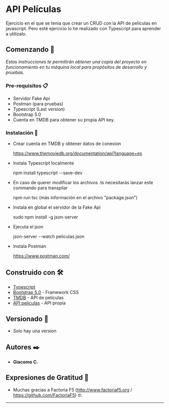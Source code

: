 # API Películas

Ejercicio en el que se tenia que crear un CRUD con la API de peliculas en javascript. Pero esté ejercicio lo he realizado con Typescript para aprender a utilizalo.

## Comenzando 🚀

_Estas instrucciones te permitirán obtener una copia del proyecto en funcionamiento en tu máquina local para propósitos de desarrollo y pruebas._

### Pre-requisitos 📋

- Servidor Fake Api
- Postman (para pruebas)
- Typescript (Last version)
- Bootstrap 5.0
- Cuenta en TMDB para obtener su propia API key.

### Instalación 🔧

- Crear cuenta en TMDB y obtener datos de conexion

    https://www.themoviedb.org/documentation/api?language=es

- Instala Typescript localmente

    npm install typescript --save-dev

- En caso de querer modificar los archivos .ts necesitarás lanzar este commando para transpilar

    npm run tsc
    (más información en el archivo "package.json")

- Instala en global el servidor de la Fake Api

    sudo npm install -g json-server

- Ejecuta el json

    json-server --watch peliculas.json

- Instala Postman

    https://www.postman.com/


## Construido con 🛠️

* [Typescript]()
* [Bootstrap 5.0]() - Framework CSS
* [TMDB](https://www.themoviedb.org/) - API de películas
* [API peliculas](json/peliculas.json) - API propia

## Versionado 📌

- Solo hay una version

## Autores ✒️

* **Giacomo C.** 


## Expresiones de Gratitud 🎁

* Muchas gracias a Factoria F5 (http://www.factoriaf5.org / https://github.com/FactoriaF5) 🤓.



---

